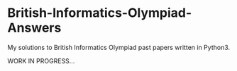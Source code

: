 # British-Informatics-Olympiad-Answers
My solutions to British Informatics Olympiad past papers written in Python3.

WORK IN PROGRESS...
